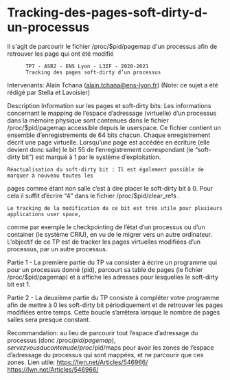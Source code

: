 # Tracking-des-pages-soft-dirty-d-un-processus
Il s'agit de parcourir le fichier /proc/$pid/pagemap d'un processus afin de retrouver les page qui ont été modifié

          TP7 - ASR2 - ENS Lyon - L3IF - 2020-2021
          Tracking des pages soft-dirty d’un processus

Intervenants:
  Alain Tchana (alain.tchana@ens-lyon.fr)
  (Note: ce sujet a été rédigé par Stella et Lavoisier)

Description
    Information sur les pages et soft-dirty bits: Les informations concernant le mapping de
  l’espace d’adressage (virtuelle) d’un processus dans la mémoire physique sont contenues
  dans le fichier /proc/$pid/pagemap accessible depuis le userspace. Ce fichier contient un
  ensemble d’enregistrements de 64 bits chacun. Chaque enregistrement décrit une page
  virtuelle. Lorsqu’une page est accédée en écriture (elle devient donc salle) le bit 55 de
  l’enregistrement correspondant (le “soft-dirty bit”) est marqué à 1 par le système
  d’exploitation.
  
    Réactualisation du soft-dirty bit : Il est également possible de marquer à nouveau toutes les
  pages comme étant non salle c’est à dire placer le soft-dirty bit à 0. Pour cela il suffit d’écrire
  “4” dans le fichier /proc/$pid/clear_refs .
  
    Le tracking de la modification de ce bit est très utile pour plusieurs applications user space,
  comme par exemple le checkpointing de l’état d’un processus ou d’un container (le système
  CRIU), en vu de le migrer vers un autre ordinateur.
  L’objectif de ce TP est de tracker les pages virtuelles modifiées d’un processus, par un autre
  processus.

Partie 1 - La première partie du TP va consister à écrire un programme qui pour un
processus donné (pid), parcourt sa table de pages (le fichier /proc/$pid/pagemap) et à
affiche les adresses pour lesquelles le soft-dirty bit est 1.

Partie 2 - La deuxième partie du TP consiste à compléter votre programme afin de mettre à
0 les soft-dirty bit périodiquement et de retrouver les pages modifiées entre temps. Cette
boucle s’arrêtera lorsque le nombre de pages salles sera presque constant.

Recommandation: au lieu de parcourir tout l’espace d’adressage du processus (donc
/proc/$pid/pagemap), servez vous du contenu de /proc/$pid/maps pour avoir les zones de
l’espace d’adressage du processus qui sont mappées, et ne parcourir que ces zones.
Lien utile: https://lwn.net/Articles/546966/
https://lwn.net/Articles/546966/
